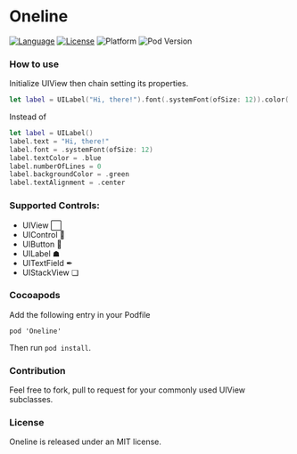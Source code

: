 # Oneline
[![Language][lang-image]](https://swift.org/) [![License][license-image]](LICENSE) ![Platform][platform-image] ![Pod Version][pod-version-image]

### How to use
Initialize UIView then chain setting its properties.

```swift
let label = UILabel("Hi, there!").font(.systemFont(ofSize: 12)).color(.blue).lines().bgColor(.green).align(.center)
```
Instead of
```swift
let label = UILabel()
label.text = "Hi, there!"
label.font = .systemFont(ofSize: 12)
label.textColor = .blue
label.numberOfLines = 0
label.backgroundColor = .green
label.textAlignment = .center
```
### Supported Controls:
* UIView ⬜️
* UIControl 🔳
* UIButton 🔵
* UILabel ☗
* UITextField ✒︎
* UIStackView ❏ 
### Cocoapods

Add the following entry in your Podfile

```
pod 'Oneline'
```

Then run `pod install`.

### Contribution
Feel free to fork, pull to request for your commonly used UIView subclasses.
### License

Oneline is released under an MIT license.

[lang-image]: https://img.shields.io/badge/swift-5.0-orange.svg
[license-image]: https://img.shields.io/github/license/mashape/apistatus.svg
[platform-image]: https://img.shields.io/badge/platform-iOS-lightGrey.svg
[pod-version-image]: https://img.shields.io/badge/pod-3.0.0-blue.svg
